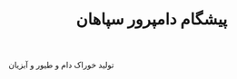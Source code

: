 ﻿---
layout: post
title: پیشگام دامپرور سپاهان
name_en: pishgamds
company_slug: pishgamds
logo: 
cover: 
company_count:
founded:
location: ""
total_review: 
total_interview: 
salary_avg: 
salary_min: 
salary_max: 
rate: 
view_count: 
industry: تولید و صنایع
city: تهران, تهران
size_en: VS
size: 51-200 نفر
site: http://pishgamds.com/
---

تولید خوراک دام و طیور و آبزیان
